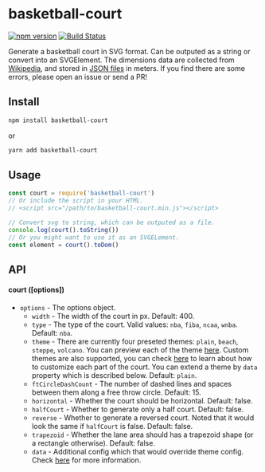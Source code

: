 # basketball-court

[![npm version](https://img.shields.io/npm/v/basketball-court.svg)](https://www.npmjs.com/package/basketball-court)
[![Build Status](https://travis-ci.com/fralonra/basketball-court.svg?branch=master)](https://travis-ci.com/fralonra/basketball-court)

Generate a basketball court in SVG format. Can be outputed as a string or convert into an SVGElement.
The dimensions data are collected from [Wikipedia][wiki], and stored in [JSON files][datas] in meters. If you find there are some errors, please open an issue or send a PR!

## Install

```bash
npm install basketball-court
```

or

```bash
yarn add basketball-court
```

## Usage

```javascript
const court = require('basketball-court')
// Or include the script in your HTML.
// <script src="/path/to/basketball-court.min.js"></script>

// Convert svg to string, which can be outputed as a file.
console.log(court().toString())
// Or you might want to use it as an SVGELement.
const element = court().toDom()
```

## API

#### court ([options])

- `options` - The options object.
  - `width` - The width of the court in px. Default: 400.
  - `type` - The type of the court. Valid values: `nba`, `fiba`, `ncaa`, `wnba`.  Default: `nba`.
  - `theme` - There are currently four preseted themes: `plain`, `beach`, `steppe`, `volcano`. You can preview each of the theme [here][themes]. Custom themes are also supported, you can check [here][theme config] to learn about how to customize each part of the court. You can extend a theme by `data` property which is described below. Default: `plain`.
  - `ftCircleDashCount` - The number of dashed lines and spaces between them along a free throw circle. Default: 15.
  - `horizontal` - Whether the court should be horizontal. Default: false.
  - `halfCourt` - Whether to generate only a half court. Default: false.
  - `reverse` - Whether to generate a reversed court. Noted that it would look the same if `halfCourt` is false. Default: false.
  - `trapezoid` - Whether the lane area should has a trapezoid shape (or a rectangle otherwise). Default: false.
  - `data` - Additional config which that would override theme config. Check [here][theme config] for more information.

[wiki]: https://en.wikipedia.org/wiki/Basketball_court
[datas]: https://github.com/fralonra/basketball-court/tree/master/data
[themes]: https://basketball-court.now.sh/#preseted-themes
[theme config]: https://basketball-court.now.sh/#theme-config
